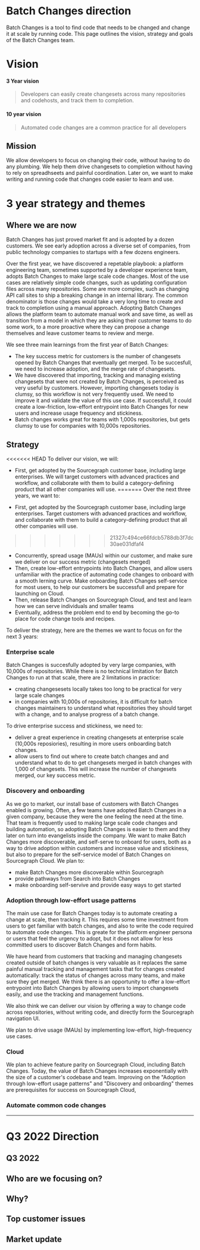 # Batch Changes direction

Batch Changes is a tool to find code that needs to be changed and change it at scale by running code. This page outlines the vision, strategy and goals of the Batch Changes team.

# Vision

#### 3 Year vision

> Developers can easily create changesets across many repositories and codehosts, and track them to completion.

#### 10 year vision

> Automated code changes are a common practice for all developers

## Mission

We allow developers to focus on changing their code, without having to do any plumbing. We help them drive changesets to completion without having to rely on spreadhseets and painful coordination. Later on, we want to make writing and running code that changes code easier to learn and use.

# 3 year strategy and themes

## Where we are now

Batch Changes has just proved market fit and is adopted by a dozen customers. We see early adoption across a diverse set of companies, from public technology companies to startups with a few dozens engineers.

Over the first year, we have discovered a repetable playbook: a platform engineering team, sometimes supported by a developer experience team, adopts Batch Changes to make large scale code changes. Most of the use cases are relatively simple code changes, such as updating configuration files across many repositories. Some are more complex, such as changing API call sites to ship a breaking change in an internal library. The common denominator is those changes would take a very long time to create and track to completion using a manual approach. Adopting Batch Changes allows the platform team to automate manual work and save time, as well as transition from a model in which they are asking their customer teams to do some work, to a more proactive where they can propose a change themselves and leave customer teams to review and merge.

We see three main learnings from the first year of Batch Changes:

- The key success metric for customers is the number of changesets opened by Batch Changes that eventually get merged. To be succesfull, we need to increase adoption, and the merge rate of changesets.
- We have discovered that importing, tracking and managing existing changesets that were not created by Batch Changes, is perceived as very useful by customers. However, importing changesets today is clumsy, so this workflow is not very frequently used. We need to improve it and validate the value of this use case. If successfull, it could create a low-friction, low-effort entrypoint into Batch Changes for new users and increase usage frequency and stickiness.
- Batch changes works great for teams with 1,000s repositories, but gets clumsy to use for companies with 10,000s repositories.

## Strategy

<<<<<<< HEAD
To deliver our vision, we will:
- First, get adopted by the Sourcegraph customer base, including large enterprises. We will target customers with advanced practices and workflow, and collaborate with them to build a category-defining product that all other companies will use.
=======
Over the next three years, we want to:

- First, get adopted by the Sourcegraph customer base, including large enterprises. Target customers with advanced practices and workflow, and collaborate with them to build a category-defining product that all other companies will use.
>>>>>>> 21327c494ce66fdcb5788db3f7dc30ae031dfaf4
- Concurrently, spread usage (MAUs) within our customer, and make sure we deliver on our success metric (changesets merged)
- Then, create low-effort entrypoints into Batch Changes, and allow users unfamiliar with the practice of automating code changes to onboard with a smooth lerning curve. Make onboarding Batch Changes self-service for most users, to help our customers be successfull and prepare for launching on Cloud.
- Then, release Batch Changes on Sourcegraph Cloud, and test and learn how we can serve individuals and smaller teams
- Eventually, address the problem end to end by becoming the go-to place for code change tools and recipes.

To deliver the strategy, here are the themes we want to focus on for the next 3 years:

### Enterprise scale

Batch Changes is succesfully adopted by very large companies, with 10,000s of repositories. While there is no technical limitation for Batch Changes to run at that scale, there are 2 limitations in practice:

- creating changesesets locally takes too long to be practical for very large scale changes
- in companies with 10,000s of repositories, it is difficult for batch changes maintainers to understand what repositories they should target with a change, and to analyse progress of a batch change.

To drive enterprise success and stickiness, we need to:

- deliver a great experience in creating changesets at enterprise scale (10,000s reposiories), resulting in more users onboarding batch changes.
- allow users to find out where to create batch changes and and understand what to do to get changesets merged in batch changes with 1,000 of changesets. This will increase the number of changesets merged, our key success metric.

### Discovery and onboarding

As we go to market, our install base of customers with Batch Changes enabled is growing. Often, a few teams have adopted Batch Changes in a given company, because they were the one feeling the need at the time. That team is frequently used to making large scale code changes and building automation, so adopting Batch Changes is easier to them and they later on turn into evangelists inside the company. We want to make Batch Changes more discoverable, and self-serve to onboard for users, both as a way to drive adoption within customers and increase value and stickiness, but also to prepare for the self-service model of Batch Changes on Sourcegraph Cloud. We plan to:
- make Batch Changes more discoverable within Sourcegraph
- provide pathways from Search into Batch Changes
- make onboarding self-servive and provide easy ways to get started


### Adoption through low-effort usage patterns

The main use case for Batch Changes today is to automate creating a change at scale, then tracking it. This requires some time investment from users to get familiar with batch changes, and also to write the code required to automate code changes. This is greate for the platform engineer persona or users that feel the urgency to adopt, but it does not allow for less committed users to discover Batch Changes and form habits.

We have heard from customers that tracking and managing changesets created outside of batch changes is very valuable as it replaces the same painful manual tracking and management tasks that for changes created automatically: track the status of changes across many teams, and make sure they get merged. We think there is an opportunity to offer a low-effort entrypoint into Batch Changes by allowing users to import changesets easily, and use the tracking and management functions.

We also think we can deliver our vision by offering a way to change code across repositories, without writing code, and directly form the Sourcegraph navigation UI.

We plan to drive usage (MAUs) by implementing low-effort, high-frequency use cases.

### Cloud

We plan to achieve feature parity on Sourcegraph Cloud, including Batch Changes. Today, the value of Batch Changes increases exponentially with the size of a customer's codebase and team. Improving on the "Adoption through low-effort usage patterns" and "Discovery and onboarding" themes are prerequisites for success on Sourcegraph Cloud,

### Automate common code changes



---

<!-- separate page -->

# Q3 2022 Direction

## Q3 2022

## Who are we focusing on?

## Why?

## Top customer issues

## Market update
